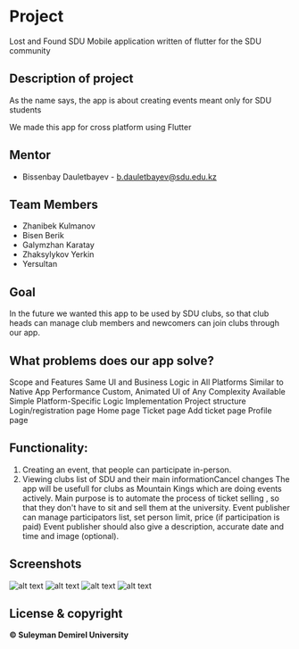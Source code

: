 # Project

Lost and Found SDU
Mobile application written of flutter for the SDU community

## Description of project

As the name says, the app is about creating events meant only for SDU students

We made this app for cross platform using Flutter

## Mentor
- Bissenbay Dauletbayev - b.dauletbayev@sdu.edu.kz
## Team Members
- Zhanibek Kulmanov
- Bisen Berik
- Galymzhan Karatay
- Zhaksylykov Yerkin
- Yersultan 

## Goal

In the future we wanted this app to be used by SDU clubs, so that club heads can manage club members and newcomers can join clubs through our app.


## What problems does our app solve?


Scope and Features
Same UI and Business Logic in All Platforms
Similar to Native App Performance
Custom, Animated UI of Any Complexity Available
Simple Platform-Specific Logic Implementation
Project structure
Login/registration page
Home page
Ticket page
Add ticket page
Profile page

## Functionality:
1.	Creating an event, that people can participate in-person.
2.	Viewing clubs list of SDU and their main informationCancel changes
The app will be usefull for clubs as Mountain Kings which are doing events actively.
Main purpose is to automate the process of ticket selling , so that they don't have to sit and sell them at the university.
Event publisher can manage participators list, set person limit, price (if participation is paid)
Event publisher should also give a description, accurate date and time and image (optional).

## Screenshots
![alt text](https://github.com/sdu-mp-21/sdu-events/blob/main/HomePage.png)
![alt text](https://github.com/sdu-mp-21/sdu-events/blob/main/ProfilePage.png)
![alt text](https://github.com/sdu-mp-21/sdu-events/blob/main/EventCreatingPage.png)
![alt text](https://github.com/sdu-mp-21/sdu-events/blob/main/TicketsPage.png)


## License & copyright
**© Suleyman Demirel University**


 
